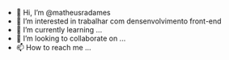 - 👋 Hi, I’m @matheusradames
- 👀 I’m interested in trabalhar com densenvolvimento front-end
- 🌱 I’m currently learning ...
- 💞️ I’m looking to collaborate on ...
- 📫 How to reach me ...

<!---
matheusradames/matheusradames is a ✨ special ✨ repository because its `README.md` (this file) appears on your GitHub profile.
You can click the Preview link to take a look at your changes.
--->
